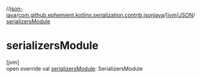 //[json-java](../../../index.md)/[com.github.ephemient.kotlinx.serialization.contrib.jsonjava](../index.md)/[[jvm]JSON](index.md)/[serializersModule](serializers-module.md)

# serializersModule

[jvm]\
open override val [serializersModule](serializers-module.md): SerializersModule
